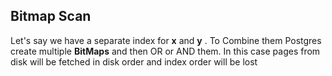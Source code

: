 ## Bitmap Scan
Let's say we have a separate index for **x** and **y** . To Combine them Postgres
create multiple **BitMaps** and then OR or AND them. In this case pages from disk will
be fetched in disk order and index order will be lost
